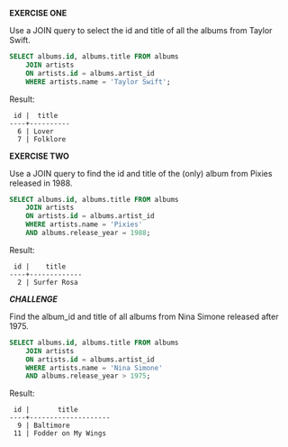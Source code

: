 **EXERCISE ONE**

Use a JOIN query to select the id and title of all the albums from Taylor Swift.

```sql
SELECT albums.id, albums.title FROM albums
    JOIN artists
    ON artists.id = albums.artist_id 
    WHERE artists.name = 'Taylor Swift';
```
Result:
```
 id |  title
----+----------
  6 | Lover
  7 | Folklore
```


**EXERCISE TWO**

Use a JOIN query to find the id and title of the (only) album from Pixies released in 1988.

```sql
SELECT albums.id, albums.title FROM albums
    JOIN artists
    ON artists.id = albums.artist_id 
    WHERE artists.name = 'Pixies' 
    AND albums.release_year = 1988;
```
Result:
```
 id |    title
----+-------------
  2 | Surfer Rosa
```

***CHALLENGE***

Find the album_id and title of all albums from Nina Simone released after 1975.

```sql
SELECT albums.id, albums.title FROM albums
    JOIN artists
    ON artists.id = albums.artist_id 
    WHERE artists.name = 'Nina Simone' 
    AND albums.release_year > 1975;
```

Result:
```
 id |       title
----+--------------------
  9 | Baltimore
 11 | Fodder on My Wings
```
